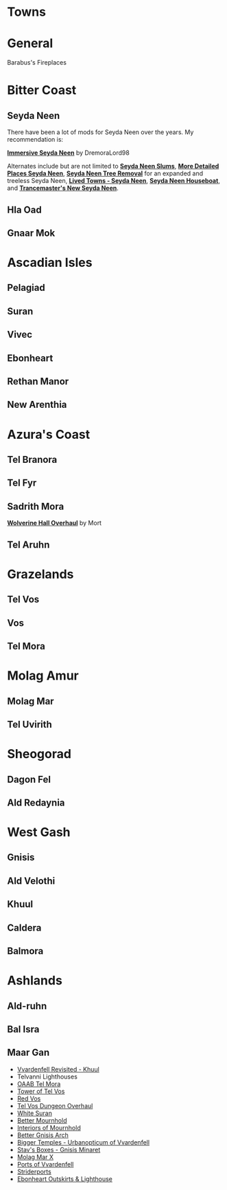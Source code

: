 # Towns
# General
Barabus's Fireplaces

# Bitter Coast
## Seyda Neen
There have been a lot of mods for Seyda Neen over the years. My recommendation is: 

[**Immersive Seyda Neen**](https://www.nexusmods.com/morrowind/mods/44441) by DremoraLord98  

Alternates include but are not limited to [**Seyda Neen Slums**](https://www.nexusmods.com/morrowind/mods/46837?tab=posts), [**More Detailed Places Seyda Neen**](https://www.nexusmods.com/morrowind/mods/46231), [**Seyda Neen Tree Removal**](https://www.nexusmods.com/morrowind/mods/45990) for an expanded and treeless Seyda Neen, [**Lived Towns - Seyda Neen**](https://www.nexusmods.com/morrowind/mods/46703), [**Seyda Neen Houseboat**](https://www.nexusmods.com/morrowind/mods/43364), and [**Trancemaster's New Seyda Neen**](https://www.nexusmods.com/morrowind/mods/42234).

## Hla Oad

## Gnaar Mok

# Ascadian Isles
## Pelagiad

## Suran

## Vivec

## Ebonheart

## Rethan Manor

## New Arenthia

# Azura's Coast
## Tel Branora

## Tel Fyr

## Sadrith Mora
[**Wolverine Hall Overhaul**](https://www.nexusmods.com/morrowind/mods/46672) by Mort

## Tel Aruhn

# Grazelands
## Tel Vos

## Vos

## Tel Mora

# Molag Amur
## Molag Mar

## Tel Uvirith

# Sheogorad
## Dagon Fel

## Ald Redaynia

# West Gash
## Gnisis

## Ald Velothi

## Khuul

## Caldera

## Balmora

# Ashlands
## Ald-ruhn

## Bal Isra

## Maar Gan
* [Vvardenfell Revisited - Khuul](https://www.nexusmods.com/morrowind/mods/46614)
* Telvanni Lighthouses
* [OAAB Tel Mora](https://www.nexusmods.com/morrowind/mods/46177)
* [Tower of Tel Vos](https://www.nexusmods.com/morrowind/mods/43527)
* [Red Vos](https://www.nexusmods.com/morrowind/mods/44729)
* [Tel Vos Dungeon Overhaul](https://www.nexusmods.com/morrowind/mods/46676)
* [White Suran](https://www.nexusmods.com/morrowind/mods/44153)
* [Better Mournhold](https://www.nexusmods.com/morrowind/mods/45986)
* [Interiors of Mournhold](https://www.nexusmods.com/morrowind/mods/44447)
* [Better Gnisis Arch](https://www.nexusmods.com/morrowind/mods/46224)
* [Bigger Temples - Urbanopticum of Vvardenfell](https://www.nexusmods.com/morrowind/mods/46184)
* [Stav's Boxes - Gnisis Minaret](https://www.nexusmods.com/morrowind/mods/43237)
* [Molag Mar X](https://www.nexusmods.com/morrowind/mods/46273)
* [Ports of Vvardenfell](https://www.nexusmods.com/morrowind/mods/46272)
* [Striderports](https://www.nexusmods.com/morrowind/mods/44139/)
* [Ebonheart Outskirts & Lighthouse](https://www.nexusmods.com/morrowind/mods/44994)
